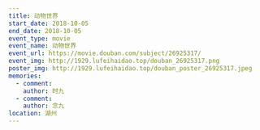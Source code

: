 ```yaml
---
title: 动物世界
start_date: 2018-10-05
end_date: 2018-10-05
event_type: movie
event_name: 动物世界
event_url: https://movie.douban.com/subject/26925317/
event_img: http://1929.lufeihaidao.top/douban_26925317.png
poster_img: http://1929.lufeihaidao.top/douban_poster_26925317.jpeg
memories:
  - comment: 
    author: 时九
  - comment: 
    author: 念九
location: 湖州
---
```

